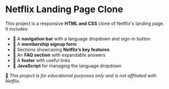 # Netflix Landing Page Clone  

This project is a responsive **HTML and CSS** clone of Netflix's landing page. It includes:  

- 🔹 A **navigation bar** with a language dropdown and sign-in button  
- 🔹 A **membership signup form**  
- 🔹 Sections showcasing **Netflix’s key features**  
- 🔹 An **FAQ section** with expandable answers  
- 🔹 A **footer** with useful links  
- 🔹 **JavaScript** for managing the language dropdown  

📌 *This project is for educational purposes only and is not affiliated with Netflix.*  

